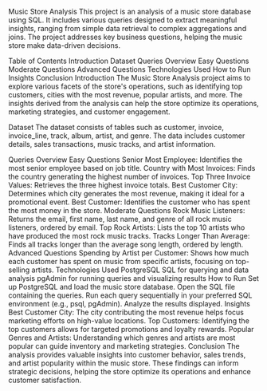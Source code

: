 Music Store Analysis
This project is an analysis of a music store database using SQL. It includes various queries designed to extract meaningful insights, ranging from simple data retrieval to complex aggregations and joins. The project addresses key business questions, helping the music store make data-driven decisions.

Table of Contents
Introduction
Dataset
Queries Overview
Easy Questions
Moderate Questions
Advanced Questions
Technologies Used
How to Run
Insights
Conclusion
Introduction
The Music Store Analysis project aims to explore various facets of the store's operations, such as identifying top customers, cities with the most revenue, popular artists, and more. The insights derived from the analysis can help the store optimize its operations, marketing strategies, and customer engagement.

Dataset
The dataset consists of tables such as customer, invoice, invoice_line, track, album, artist, and genre. The data includes customer details, sales transactions, music tracks, and artist information.

Queries Overview
Easy Questions
Senior Most Employee: Identifies the most senior employee based on job title.
Country with Most Invoices: Finds the country generating the highest number of invoices.
Top Three Invoice Values: Retrieves the three highest invoice totals.
Best Customer City: Determines which city generates the most revenue, making it ideal for a promotional event.
Best Customer: Identifies the customer who has spent the most money in the store.
Moderate Questions
Rock Music Listeners: Returns the email, first name, last name, and genre of all rock music listeners, ordered by email.
Top Rock Artists: Lists the top 10 artists who have produced the most rock music tracks.
Tracks Longer Than Average: Finds all tracks longer than the average song length, ordered by length.
Advanced Questions
Spending by Artist per Customer: Shows how much each customer has spent on music from specific artists, focusing on top-selling artists.
Technologies Used
PostgreSQL
SQL for querying and data analysis
pgAdmin for running queries and visualizing results
How to Run
Set up PostgreSQL and load the music store database.
Open the SQL file containing the queries.
Run each query sequentially in your preferred SQL environment (e.g., psql, pgAdmin).
Analyze the results displayed.
Insights
Best Customer City: The city contributing the most revenue helps focus marketing efforts on high-value locations.
Top Customers: Identifying the top customers allows for targeted promotions and loyalty rewards.
Popular Genres and Artists: Understanding which genres and artists are most popular can guide inventory and marketing strategies.
Conclusion
The analysis provides valuable insights into customer behavior, sales trends, and artist popularity within the music store. These findings can inform strategic decisions, helping the store optimize its operations and enhance customer satisfaction.
